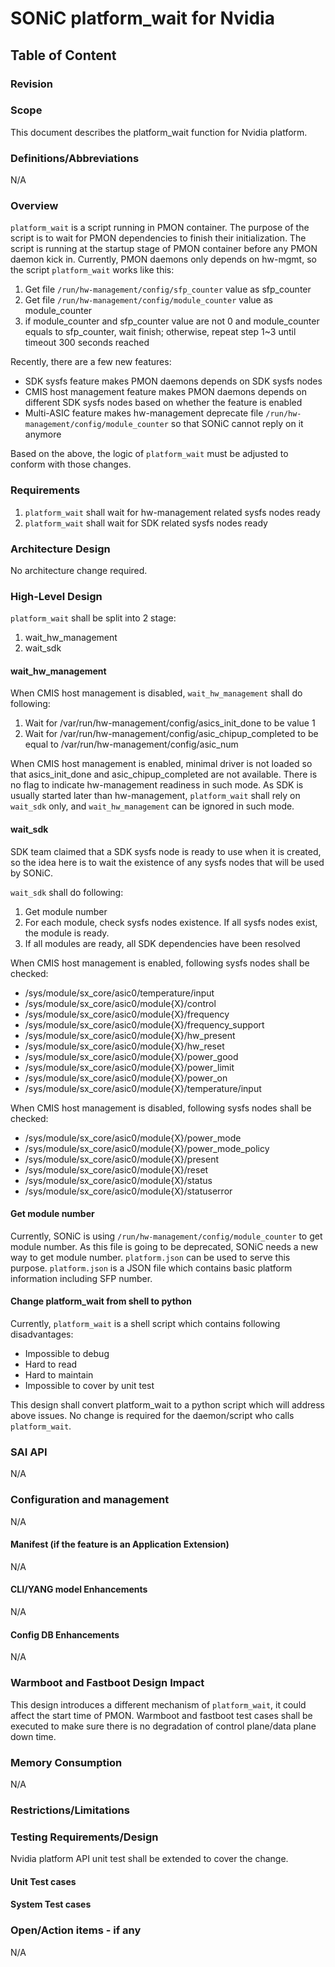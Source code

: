 # SONiC platform_wait for Nvidia #

## Table of Content

### Revision

### Scope

This document describes the platform_wait function for Nvidia platform.

### Definitions/Abbreviations

N/A

### Overview

`platform_wait` is a script running in PMON container. The purpose of the script is to wait for PMON dependencies to finish their initialization. The script is running at the startup stage of PMON container before any PMON daemon kick in. Currently, PMON daemons only depends on hw-mgmt, so the script `platform_wait` works like this:

1. Get file `/run/hw-management/config/sfp_counter` value as sfp_counter
2. Get file `/run/hw-management/config/module_counter` value as module_counter
3. if module_counter and sfp_counter value are not 0 and module_counter equals to sfp_counter, wait finish; otherwise, repeat step 1~3 until timeout 300 seconds reached

Recently, there are a few new features:

- SDK sysfs feature makes PMON daemons depends on SDK sysfs nodes
- CMIS host management feature makes PMON daemons depends on different SDK sysfs nodes based on whether the feature is enabled
- Multi-ASIC feature makes hw-management deprecate file `/run/hw-management/config/module_counter` so that SONiC cannot reply on it anymore

Based on the above, the logic of `platform_wait` must be adjusted to conform with those changes.

### Requirements

1. `platform_wait` shall wait for hw-management related sysfs nodes ready
2. `platform_wait` shall wait for SDK related sysfs nodes ready

### Architecture Design

No architecture change required.

### High-Level Design

`platform_wait` shall be split into 2 stage:

1. wait_hw_management
2. wait_sdk

#### wait_hw_management

When CMIS host management is disabled, `wait_hw_management` shall do following:

1. Wait for /var/run/hw-management/config/asics_init_done to be value 1
2. Wait for /var/run/hw-management/config/asic_chipup_completed to be equal to /var/run/hw-management/config/asic_num

When CMIS host management is enabled, minimal driver is not loaded so that asics_init_done and asic_chipup_completed are not available. There is no flag to indicate hw-management readiness in such mode. As SDK is usually started later than hw-management, `platform_wait` shall rely on `wait_sdk` only, and `wait_hw_management` can be ignored in such mode.

#### wait_sdk

SDK team claimed that a SDK sysfs node is ready to use when it is created, so the idea here is to wait the existence of any sysfs nodes that will be used by SONiC.

`wait_sdk` shall do following:

1. Get module number
2. For each module, check sysfs nodes existence. If all sysfs nodes exist, the module is ready.
3. If all modules are ready, all SDK dependencies have been resolved

When CMIS host management is enabled, following sysfs nodes shall be checked:

- /sys/module/sx_core/asic0/temperature/input
- /sys/module/sx_core/asic0/module{X}/control
- /sys/module/sx_core/asic0/module{X}/frequency
- /sys/module/sx_core/asic0/module{X}/frequency_support
- /sys/module/sx_core/asic0/module{X}/hw_present
- /sys/module/sx_core/asic0/module{X}/hw_reset
- /sys/module/sx_core/asic0/module{X}/power_good
- /sys/module/sx_core/asic0/module{X}/power_limit
- /sys/module/sx_core/asic0/module{X}/power_on
- /sys/module/sx_core/asic0/module{X}/temperature/input

When CMIS host management is disabled, following sysfs nodes shall be checked:

- /sys/module/sx_core/asic0/module{X}/power_mode
- /sys/module/sx_core/asic0/module{X}/power_mode_policy
- /sys/module/sx_core/asic0/module{X}/present
- /sys/module/sx_core/asic0/module{X}/reset
- /sys/module/sx_core/asic0/module{X}/status
- /sys/module/sx_core/asic0/module{X}/statuserror

#### Get module number

Currently, SONiC is using `/run/hw-management/config/module_counter` to get module number. As this file is going to be deprecated, SONiC needs a new way to get module number. `platform.json` can be used to serve this purpose. `platform.json` is a JSON file which contains basic platform information including SFP number.

#### Change platform_wait from shell to python

Currently, `platform_wait` is a shell script which contains following disadvantages:

- Impossible to debug
- Hard to read
- Hard to maintain
- Impossible to cover by unit test

This design shall convert platform_wait to a python script which will address above issues. No change is required for the daemon/script who calls `platform_wait`.

### SAI API

N/A

### Configuration and management

N/A

#### Manifest (if the feature is an Application Extension)

N/A

#### CLI/YANG model Enhancements

N/A

#### Config DB Enhancements

N/A

### Warmboot and Fastboot Design Impact
This design introduces a different mechanism of `platform_wait`, it could affect the start time of PMON. Warmboot and fastboot test cases shall be executed to make sure there is no degradation of control plane/data plane down time.

### Memory Consumption
N/A

### Restrictions/Limitations

### Testing Requirements/Design

Nvidia platform API unit test shall be extended to cover the change.

#### Unit Test cases

#### System Test cases

### Open/Action items - if any

N/A
